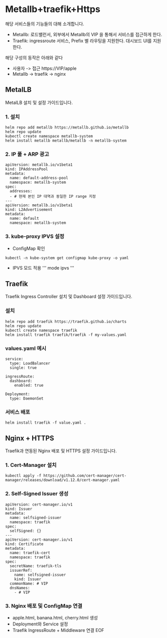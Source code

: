 # Metallb+traefik+Https

해당 서비스들의 기능들의 대해 소개합니다.

- Metallb: 로드밸런서, 외부에서 Metallb의 VIP 을 통해서 서비스를 접근하게 한다.
- Traefik: ingressroute 서비스, Prefix 별 라우팅을 지원한다. 대시보드 UI를 지원한다.

해당 구성의 동작은 아래와 같다 

- 사용자 -> 접근 https://VIP/apple
- Metallb -> traefik -> nginx


## MetalLB

MetalLB 설치 및 설정 가이드입니다.

### 1. 설치
```
helm repo add metallb https://metallb.github.io/metallb
helm repo update
kubectl create namespace metallb-system
helm install metallb metallb/metallb -n metallb-system
```

### 2. IP 풀 + ARP 광고
```
apiVersion: metallb.io/v1beta1
kind: IPAddressPool
metadata:
  name: default-address-pool
  namespace: metallb-system
spec:
  addresses:
  - # 현재 본인 IP 대역과 동일한 IP range 지정
---
apiVersion: metallb.io/v1beta1
kind: L2Advertisement
metadata:
  name: default
  namespace: metallb-system
```

### 3. kube-proxy IPVS 설정
- ConfigMap 확인
```
kubectl -n kube-system get configmap kube-proxy -o yaml
```

- IPVS 모드 적용
'''
mode ipvs
'''

## Traefik

Traefik Ingress Controller 설치 및 Dashboard 설정 가이드입니다.

### 설치
```
helm repo add traefik https://traefik.github.io/charts
helm repo update
kubectl create namespace traefik
helm install traefik traefik/traefik -f my-values.yaml
```

### values.yaml 예시
```
service:
  type: LoadBalancer
  single: true

ingressRoute:
  dashboard:
    enabled: true

Deployment:
  type: DaemonSet
```

### 서비스 배포
```
helm install traefik -f value.yaml .
```

## Nginx + HTTPS

Traefik과 연동된 Nginx 배포 및 HTTPS 설정 가이드입니다.

### 1. Cert-Manager 설치
```
kubectl apply -f https://github.com/cert-manager/cert-manager/releases/download/v1.12.0/cert-manager.yaml
```

### 2. Self-Signed Issuer 생성
```
apiVersion: cert-manager.io/v1
kind: Issuer
metadata:
  name: selfsigned-issuer
  namespace: traefik
spec:
  selfSigned: {}
---
apiVersion: cert-manager.io/v1
kind: Certificate
metadata:
  name: traefik-cert
  namespace: traefik
spec:
  secretName: traefik-tls
  issuerRef:
    name: selfsigned-issuer
    kind: Issuer
  commonName: # VIP 
  dnsNames:
    - # VIP
```

### 3. Nginx 배포 및 ConfigMap 연결
- apple.html, banana.html, cherry.html 생성
- Deployment와 Service 설정
- Traefik IngressRoute + Middleware 연결
EOF
